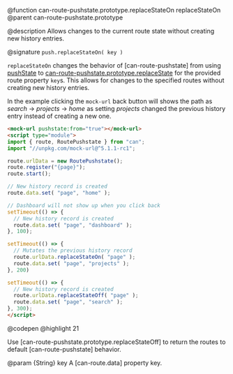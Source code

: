 @function can-route-pushstate.prototype.replaceStateOn replaceStateOn
@parent can-route-pushstate.prototype

@description Allows changes to the current route state without creating new history entries.

@signature `push.replaceStateOn( key )`

  `replaceStateOn` changes the behavior of [can-route-pushstate] from using [pushState](https://developer.mozilla.org/en-US/docs/Web/API/History_API#The_pushState()_method) to [can-route-pushstate.prototype.replaceState](https://developer.mozilla.org/en-US/docs/Web/API/History_API#The_replaceState()_method) for the provided route property `key`s. This allows for changes to the specified routes without creating new history entries.

  In the example clicking the `mock-url` back button will shows the path as _search_ -> _projects_ -> _home_ as setting _projects_ changed the previous history entry instead of creating a new one.

  ```html
  <mock-url pushstate:from="true"></mock-url>
  <script type="module">
  import { route, RoutePushstate } from "can";
  import "//unpkg.com/mock-url@^5.1.1-rc1";

  route.urlData = new RoutePushstate();
  route.register("{page}");
  route.start();

  // New history record is created
  route.data.set( "page", "home" );

  // Dashboard will not show up when you click back
  setTimeout(() => {
    // New history record is created
    route.data.set( "page", "dashboard" );
  }, 100);

  setTimeout(() => {
    // Mutates the previous history record
    route.urlData.replaceStateOn( "page" );
    route.data.set( "page", "projects" );
  }, 200)

  setTimeout(() => {
    // New history record is created
    route.urlData.replaceStateOff( "page" );
    route.data.set( "page", "search" );
  }, 300);
  </script>
  ```
  @codepen
  @highlight 21

  Use [can-route-pushstate.prototype.replaceStateOff] to return the routes to default [can-route-pushstate] behavior.

  @param {String} key A [can-route.data] property key.